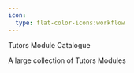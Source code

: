 ```yaml
---
icon: 
  type: flat-color-icons:workflow
---
```

Tutors Module Catalogue

A large collection of Tutors Modules 